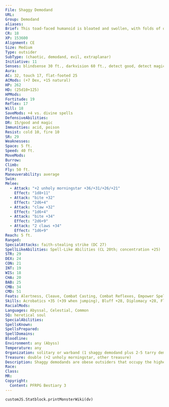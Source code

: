 ```yaml
---
File: Shaggy Demodand
URL: 
Group: Demodand
aliases: 
Brief: This toad-faced humanoid is bloated and swollen, with folds of obsidian skin hanging down beneath two immense bat wings.
CR: 18
XP: 153600
Alignment: CE
Size: Medium
Type: outsider
SubType: (chaotic, demodand, evil, extraplanar)
Initiative: 11
Senses: blindsense 30 ft., darkvision 60 ft., detect good, detect magic, see invisibility; Perception +36
Aura: 
AC: 32, touch 17, flat-footed 25
ACMods: (+7 Dex, +15 natural)
HP: 262
HD: (25d10+125)
HPMods: 
Fortitude: 19
Reflex: 17
Will: 18
SaveMods: +4 vs. divine spells
DefensiveAbilities: 
DR: 15/good and magic
Immunities: acid, poison
Resist: cold 10, fire 10
SR: 29
Weaknesses: 
Space: 5 ft.
Speed: 40 ft.
MoveMods: 
Burrow: 
Climb: 
Fly: 50 ft.
Maneuverability: average
Swim: 
Melee: 
  - Attack: "+2 unholy morningstar +36/+31/+26/+21"
    Effect: "1d8+11"
  - Attack: "bite +32"
    Effect: "2d6+4"
  - Attack: "claw +32"
    Effect: "1d6+4"
  - Attack: "bite +34"
    Effect: "2d6+9"
  - Attack: "2 claws +34"
    Effect: "1d6+9"
Reach: 5 ft.
Ranged: 
SpecialAttacks: faith-stealing strike (DC 27)
SpellLikeAbilities: Spell-Like Abilities (CL 20th; concentration +25)  Constant-detect good, detect magic, see invisibility   At Will-detect thoughts (DC 17), fear (DC 19), gaseous form, greater dispel magic, invisibility (self only), magic circle against good   3/day-empowered cloudkill (DC 20), fog cloud, quickened ray of enfeeblement (DC 16), stinking cloud (DC 18)   1/day-blasphemy (DC 22), chaos hammer (DC 19), mass charm monster (DC 23), summon (level 6, 1d6 tarry demodands or 1d4 slimy demodands 60%)
STR: 29
DEX: 24
CON: 21
INT: 19
WIS: 18
CHA: 20
BAB: 25
CMB: 34
CMD: 51
Feats: Alertness, Cleave, Combat Casting, Combat Reflexes, Empower Spell-Like Ability (cloudkill), Flyby Attack, Great Cleave, Improved Initiative, Intimidating Prowess, Lightning Reflexes, Multiattack, Power Attack, Quicken Spell-Like Ability (ray of enfeeblement)
Skills: Acrobatics +35 (+39 when jumping), Bluff +28, Diplomacy +28, Fly +35, Intimidate +42, Knowledge (arcana) +23, Knowledge (planes) +15, Knowledge  (religion) +15, Perception +36, Sense Motive +36, Spellcraft +29, Use Magic Device +30
RacialMods: 
Languages: Abyssal, Celestial, Common
SQ: heretical soul
SpecialAbilities: 
SpellsKnown: 
SpellsPrepared: 
SpellDomains: 
Bloodline: 
Environment: any (Abyss)
Temperature: any
Organization: solitary or warband (1 shaggy demodand plus 2-5 tarry demodands)
Treasure: double (+2 unholy morningstar, other treasure)
Description: Shaggy demodands are obese outsiders that occupy the highest status within demodand society. The fleshy tyrants stand just under 7 feet tall and have huge bat wings capable of supporting their 600-pound weight. Their faces have the broad-set eyes of a toad and toothy underbites.  Although they still answer to their titanic masters, shaggy demodands are the masters of their kind, and serve the thanatotic titans as advisors, covert agents, or battlefield generals. In the Abyss, shaggy demodands command great armies, leading them against demonic hordes as the balance of Abyssal power ebbs and flows. Often underestimated due to their shape, these demodands are both intelligent and cunning, and approach battle with an effective mixture of strategy and ruthless detachment.
Race: 
Class: 
MR: 
Copyright:
  Content: PFRPG Bestiary 3
---
```

```dataviewjs
customJS.Statblock.printMonsterWiki(dv)
```
